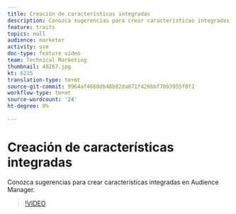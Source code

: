 ```yaml
---
title: Creación de características integradas
description: Conozca sugerencias para crear características integradas en Audience Manager.
feature: traits
topics: null
audience: marketer
activity: use
doc-type: feature video
team: Technical Marketing
thumbnail: 40267.jpg
kt: 6215
translation-type: tm+mt
source-git-commit: 9964af4660db48b82da871f426bbf70b3955f0f1
workflow-type: tm+mt
source-wordcount: '24'
ht-degree: 0%

---
```



# Creación de características integradas

Conozca sugerencias para crear características integradas en Audience Manager.

>[!VIDEO](https://video.tv.adobe.com/v/40267/?quality=12&learn=on)
